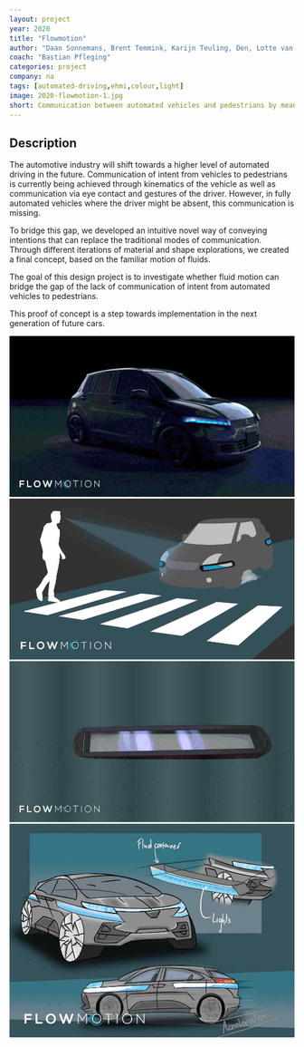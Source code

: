 ```yaml
---
layout: project
year: 2020
title: "Flowmotion"
author: "Daan Sonnemans, Brent Temmink, Karijn Teuling, Den, Lotte van Berkel"
coach: "Bastian Pfleging"
categories: project
company: na
tags: [automated-driving,ehmi,colour,light]
image: 2020-flowmotion-1.jpg
short: Communication between automated vehicles and pedestrians by means of liquid. 
---
```


## Description
The automotive industry will shift towards a higher level of automated driving in the future. Communication of intent from vehicles to pedestrians is currently being achieved through kinematics of the vehicle as well as communication via eye contact and gestures of the driver. However, in fully automated vehicles where the driver might be absent, this communication is missing.

To bridge this gap, we developed an intuitive novel way of conveying intentions that can replace the traditional modes of communication. Through different iterations of material and shape explorations, we created a final concept, based on the familiar motion of fluids.

The goal of this design project is to investigate whether fluid motion can bridge the gap of the lack of communication of intent from automated vehicles to pedestrians.

This proof of concept is a step towards implementation in the next generation of future cars.

<div class="project-image">
  <img src="/assets/img/2020-flowmotion-2.jpg">
</div>
<div class="project-image">
  <img src="/assets/img/2020-flowmotion-3.jpg">
</div>
<div class="project-image">
  <img src="/assets/img/2020-flowmotion-4.jpg">
</div>
<div class="project-image">
  <img src="/assets/img/2020-flowmotion-5.jpg">
</div>